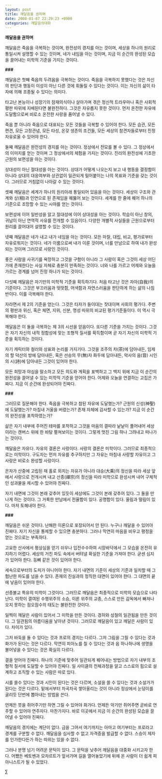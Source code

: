 ```yaml
---
layout: post
title: 깨달음을 권하며
date: 2008-01-07 22:29:23 +0900
categories: 깨달음의대화
---
```

**깨달음을 권하며**

깨달음은 죽음을 극복하는 것이며, 완전성의 경지를 아는 것이며, 세상을 하나의 원리로 통일시켜 설명할 수 있는 것이며, 네가 내임을 아는 것이며, 지금 이 순간의 완성된 모습을 끌어내는 미학적 기준을 가지는 것이다. 

**###**

깨달음은 첫째 죽음의 두려움을 극복하는 것이다. 죽음을 극복하지 못했다는 것은 자신의 판단과 행동이 이성이 아닌 다른 것에 휘둘릴 수 있다는 것이다. 이는 자신의 삶이 타자에 의해 조종될 수 있다는 의미다. 

타고난 본능이나 성장기의 잠재의식이나 살아가며 겪은 정신적 트라우마나 혹은 사회적 평판 따위에 지배된다면 불완전하다. 그것은 자유롭지 못한 것이다. 먼저 온전한 자유에 도달함으로써 비로소 온전한 사랑을 품어낼 수 있다.

죽음 뿐 아니라 죽음으로 대표되는 모든 것들을 극복할 수 있어야 한다. 모든 습관, 모든 편견, 모든 고정관념, 모든 타성, 온갖 생존의 조건들, 모든 세상의 참견자들로부터 진정 자유로울 수 있어야 한다. 

둘째 깨달음은 완전성의 경지를 아는 것이다. 정상에서 전모를 볼 수 있다. 그 정상에서의 이미지를 얻는 것이며 그 정상에서의 체험을 가지는 것이다. 진리의 완전성에 기초한 근원의 보편성을 아는 것이다. 

상대성이 아닌 절대성을 아는 것이다. 상대가 어떻게 나오는지 보고 내 행동을 결정함이 아니라 상대의 대응여부와 상관없이 일관되게 밀어붙이는 나의 목표와 기준을 갖는 것이다. 그러므로 거침없이 나아갈 수 있는 것이다. 

셋째 깨달음은 세계가 하나의 원리아래 통일되어 있음을 아는 것이다. 세상이 구조와 관계와 상(相)과 인연으로 된 존재임을 꿰뚫어 보는 것이다. 세계를 한 줄에 꿰어 하나의 기준으로 조망할 수 있는 시야를 얻는 것이다. 

보편성에 이어 일반성을 알고 절대성에 이어 상대성을 아는 것이다. 학습이 아닌 창의, 귀납이 아닌 연역적 사유를 전개할 수 있음이다. 다양한 개별적 사실들을 근원으로부터 원리를 끌어대어 설명할 수 있는 것이다. 

넷째 깨달음은 네가 내고 내가 네임을 아는 것이다. 모든 마찰, 대립, 비교, 평가로부터 자유로워지는 것이다. 네가 이룸으로써 내가 이룬 것이며, 너를 만남으로 하여 내가 완성되는 것이며 그러므로 사랑인 것이다.

좋은 사람을 사귀기를 욕망하고 그것을 구함이 아니라 그 사람이 혹은 그것이 세상 어딘가에 존재한다는 사실 자체로 충분히 만족하는 것이다. 너와 나를 가르고 어제와 오늘을 가르는 경계를 넘어 진정 하나가 되는 것이다. 

다섯째 깨달음은 자기만의 미학적 기준을 획득하기다. 처음 타고난 것은 자아(自我)의 기준이다. 그것은 부끄러움과 떳떳함, 어색함과 자연스러움을 판단하게 하는 삶의 나침반이다. 이를 극복해야 한다. 

자라면서 제 2의 기준을 얻는다. 그것은 타자가 들이대는 잣대이며 사회의 평가다. 주변의 평판과 위신, 혹은 체면, 지위, 신분, 명성 따위의 비교된 평가기준들이다. 이 역시 극복해야 한다. 

깨달음은 이 둘을 극복하는 제 3의 시선을 얻음이다. 또다른 기준을 가지는 것이다. 그것은 자기 자신의 내적 정합성에 맞는 조형적 질서를 획득함이며 곧 자기 자신의 미학적 기준을 획득하는 것이다. 

자기 캐릭터와 컬러와 상표와 논리를 가지기다. 그것을 조주의 차(茶)에 담아내든, 임제의 할 덕산의 방에 담아내든, 혹은 선승의 무(無)자 화두에 담아내든, 악사의 음(音) 시인의 시(詩)에 담아내든 그것이 있어야 한다. 

모든 희망과 야심을 말소하고 모든 의도와 계획을 표백하고 그 백지 위에 지금 이 순간의 완전성을 끌어낼 수 있는 미학적 기준을 얻어야 한다. 어제와 오늘을 연결하는 고집은 가짜다. 지금 이 순간에 완성되어야 진짜다.

**###**

그러므로 질문해야 한다. 죽음을 극복하고 참된 자유에 도달했는가? 근원의 신성(神聖)에 도달했는가? 마침내 거울을 버렸는가? 존재 자체에 감사할 수 있는가? 지금 이 순간의 완전성을 포착하였는가? 

삶은 자기 내부에 주어진 테마를 포착하고 그것을 마음의 결따라 낱낱이 풀어내어 세상이라는 캔버스 위에 한 바탕 펼쳐보이는 것이다. 그렇게 멋진 그림 하나 그려내고 떠나가는 것이다. 

깨달음은 자유다. 자유의 결론은 사랑이다. 사랑의 결론은 미학이다. 그러므로 최종적으로는 미학이다. 구도자는 먼저 자유를 추구하지만 그 자유는 마침내 사랑할 자유이고 그 사랑은 비로소 완성할 사랑이다. 

은자가 산중에 고립된 채 홀로 외치는 자유가 아니라 대승(大乘)의 정신을 따라 세상 앞에서 사랑으로 전개시켜 내고 선종(禪宗)의 정신을 따라 미학으로 완성시켜 내어 구체적인 성과물을 제시할 수 있어야 진짜다. 

자기 내면에 그것이 본래 갖추어 있듯이 세상에도 그것이 본래 갖추어 있다. 그 둘을 만나게 하는 것이다. 그 거룩한 만남에서 전율함이 있다. 공명함이 있다. 울림과 떨림이 있다. 마저 토해내야 한다. 

**###**

깨달음은 쉬운 것이다. 난해한 이론으로 포장되어서 안 된다. 누구나 깨달을 수 있어야 진짜다. 자기 자신을 통제할 수 있으면 충분하다. 그러나 막연히 마음을 비우고 평정을 얻는 것으로는 부족하다. 

고요한 산사에서 평상심을 얻기 쉬우나 입전수수하여 시장바닥에서 그 모습을 온전히 유지하기 어렵다. 세상의 거친 파도 속에서 버텨낼 확실한 기준을 가져야 한다. 굳센 심지가 있어야 한다. 등뼈 같은 것이 있어야 한다. 

세속으로부터의 도피가 아니어야 한다. 자기 내면의 기준이 세상의 기준과 일치할 때 그 험난한 파도를 넘을 수 있다. 존재의 진실과의 정직한 대면이 있어야 한다. 그 대면의 끝에 낳음이 있어야 한다. 

선종불교 특유의 미학이 그것이다. 그러므로 깨달음은 최종적으로 미학의 모습으로 나타난다. 미학이 결여된 수행위주의 소승, 이론 위주의 교종, 스스로 만든 감옥에서 빠져나오지 못하는 점오점수의 태도는 불완전한 것이다. 

일찍이 깨달은 사람이 있어서 그 미학을 만든 것이다. 경허와 성철의 일관됨을 만든 것이다. 그 일관됨의 아름다움을 낳아낸 것이다. 그러므로 깨달음이 있고 깨달은 사람이 있다. 차이가 있다.

그저 바둑을 둘 수 있다는 것과 프로의 경지는 다르다. 그저 그림을 그릴 수 있다는 것과 화가가 된다는 것은 다르다. 막연히 피아노를 칠 수 있다는 것과 음 하나하나에 생명을 불어넣을 수 있다는 것은 확실히 다르다. 

결을 얻어야 진짜다. 하나의 기준에 맞추어 일관되게 꿰어내는 방법으로 자기 내부의 조형적 질서에 도달할 수 있어야 진짜다. 일 사이클의 전체과정을 알고 스스로의 힘으로 설계하고 조직할 수 있는 사람은 따로 있다.

시를 쓸수 있다는 것과 시인이 된다는 것은 다르며, 소설을 쓸 수 있다는 것과 소설가가 된다는 것은 다르다. 밑에서부터 차곡차곡 쌓아올리는 것이 아니라 정상에서 눈덩이를 굴리듯 단번에 뽑아내는 방법을 쓴다. 

언제든 붓을 쥐어주기만 하면 그릴 수 있어야 화가다. 언제든 악기만 쥐어주면 곧바로 연주할 수 있어야 연주자다. 마찬가지다. 바로 이곳에서 지금 이 순간의 완성된 모습을 끌어낼 수 있어야 진짜다. 

깨달음의 경지에는 계단이 없다. 금을 그어서 여기까지는 아마고 여기부터는 프로라고 경계를 구분할 수 없다. 깨달음을 심사할 수 없고 자격증을 발급할 수 없다. 스승이 제자를 인가한다든가 하는 따위는 있을 수 없다. 

그러나 분명 넘기 어려운 문턱이 있다. 그 문턱을 낮추어 깨달음을 대중화 시키고자 한다. 어쨌든 베토벤과 모차르트가 앞서가며 길을 열어놓았기에 뒤에 온 사람이 더 쉽게 피아니스트가 될 수 있었다.



∑